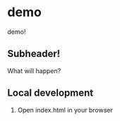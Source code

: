# demo
demo!

## Subheader!

What will happen?

## Local development

1. Open index.html in your browser

